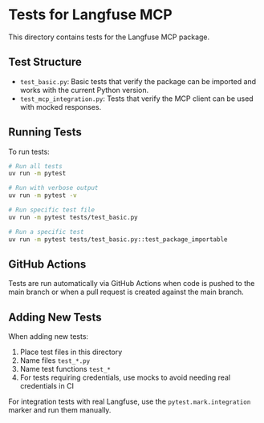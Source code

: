 # Tests for Langfuse MCP

This directory contains tests for the Langfuse MCP package.

## Test Structure

- `test_basic.py`: Basic tests that verify the package can be imported and works with the current Python version.
- `test_mcp_integration.py`: Tests that verify the MCP client can be used with mocked responses.

## Running Tests

To run tests:

```bash
# Run all tests
uv run -m pytest

# Run with verbose output
uv run -m pytest -v

# Run specific test file
uv run -m pytest tests/test_basic.py

# Run a specific test
uv run -m pytest tests/test_basic.py::test_package_importable
```

## GitHub Actions

Tests are run automatically via GitHub Actions when code is pushed to the main branch or when a pull request is created against the main branch.

## Adding New Tests

When adding new tests:

1. Place test files in this directory
2. Name files `test_*.py`
3. Name test functions `test_*`
4. For tests requiring credentials, use mocks to avoid needing real credentials in CI

For integration tests with real Langfuse, use the `pytest.mark.integration` marker and run them manually. 